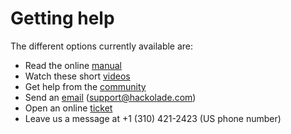 # Getting help

The different options currently available are:

* Read the online [manual](<http://hackolade.com/help> "target=\"\_blank\"")&nbsp;
* Watch these short [videos](<http://hackolade.com/videos.html> "target=\"\_blank\"")&nbsp;
* Get help from the [community](<https://hackolade.zendesk.com/hc/en-us/community/topics> "target=\"\_blank\"")&nbsp;
* Send an [email](<mailto:support@hackolade.com>) (support@hackolade.com)&nbsp;
* Open an online [ticket](<https://hackolade.zendesk.com/hc/en-us/requests/new> "target=\"\_blank\"")&nbsp;
* Leave us a message at +1 (310) 421-2423 (US phone number)

